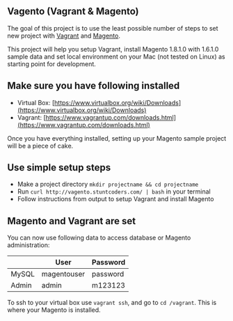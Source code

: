 Vagento (Vagrant & Magento)
------------------
The goal of this project is to use the least possible number of steps to set new project with [Vagrant](http://vagrantup.com/) and [Magento](http://magento.com/).

This project will help you setup Vagrant, install Magento 1.8.1.0 with 1.6.1.0 sample data and set local environment on your Mac (not tested on Linux) as starting point for development.


Make sure you have following installed
-------------------
 * Virtual Box: [https://www.virtualbox.org/wiki/Downloads](https://www.virtualbox.org/wiki/Downloads)
 * Vagrant: [https://www.vagrantup.com/downloads.html](https://www.vagrantup.com/downloads.html)

Once you have everything installed, setting up your Magento sample project will be a piece of cake.

Use simple setup steps
-------------------
 * Make a project directory `mkdir projectname && cd projectname`
 * Run `curl http://vagento.stuntcoders.com/ | bash` in your terminal
 * Follow instructions from output to setup Vagrant and install Magento


Magento and Vagrant are set
-------------------
You can now use following data to access database or Magento administration:

|       | User        | Password |
| ----- | ------------| -------- |
| MySQL | magentouser | password |
| Admin | admin       | m123123  |


To ssh to your virtual box use `vagrant ssh`, and go to `cd /vagrant`. This is where your Magento is installed.
